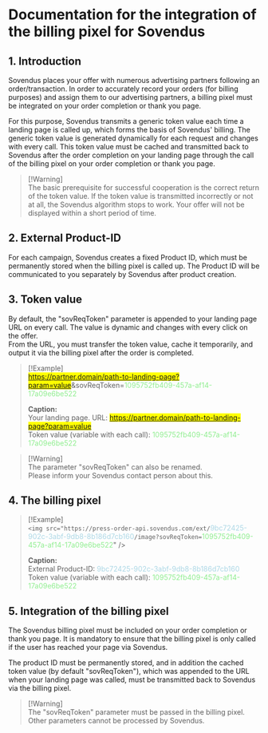 # Documentation for the integration of the billing pixel for Sovendus

## 1. Introduction
Sovendus places your offer with numerous advertising partners following an order/transaction. In order to 
accurately record your orders (for billing purposes) and assign them to our advertising partners, a billing pixel must 
be integrated on your order completion or thank you page. 
 
For this purpose, Sovendus transmits a generic token value each time a landing page is called up, which forms the 
basis of Sovendus' billing. The generic token value is generated dynamically for each request and changes with every 
call. This token value must be cached and transmitted back to Sovendus after the order completion on your landing 
page through the call of the billing pixel on your order completion or thank you page. 

> [!Warning] \
> The basic prerequisite for successful cooperation is the correct return of the token value. 
If the token value is transmitted incorrectly or not at all, the Sovendus algorithm stops to work. Your offer will not be  displayed within a short period of time.

## 2. External Product-ID 
For each campaign, Sovendus creates a fixed Product ID, which must be permanently stored when the billing pixel is 
called up. The Product ID will be communicated to you separately by Sovendus after product creation.

## 3. Token value 
By default, the "sovReqToken" parameter is appended to your landing page URL on every call. The value is dynamic 
and changes with every click on the offer.  
From the URL, you must transfer the token value, cache it temporarily, and output it via the billing pixel after the 
order is completed.

> [!Example] \
> <mark>https://partner.domain/path-to-landing-page?param=value</mark>&sovReqToken=<span style="color:lightgreen">1095752fb409-457a-af14-17a09e6be522</span>
> 
> **Caption:**\
> Your landing page. URL: <mark>https://partner.domain/path-to-landing-page?param=value</mark> \
Token value (variable with each call): <span style="color:lightgreen">1095752fb409-457a-af14-17a09e6be522</span>

> [!Warning] \
> The parameter "sovReqToken" can also be renamed. \
> Please inform your Sovendus contact person about this.

## 4. The billing pixel
> [!Example] \
> ```<img src="https://press-order-api.sovendus.com/ext/```<span style="color:lightblue">9bc72425-902c-3abf-9db8-8b186d7cb160</span>```/image?sovReqToken=```<span style="color:lightgreen">1095752fb409-457a-af14-17a09e6be522</span>" />
>
> **Caption:**\
> External Product-ID: <span style="color:lightblue">9bc72425-902c-3abf-9db8-8b186d7cb160</span> \
Token value (variable with each call): <span style="color:lightgreen">1095752fb409-457a-af14-17a09e6be522</span>

## 5. Integration of the billing pixel 
The Sovendus billing pixel must be included on your order completion or thank you page. It is mandatory to ensure that the billing pixel is only called if the user has reached your page via Sovendus.

The product ID must be permanently stored, and in addition the cached token value (by default "sovReqToken"), which was appended to the URL when your landing page was called, must be transmitted back to Sovendus via the billing pixel.

> [!Warning] \
> The "sovReqToken" parameter must be passed in the billing pixel. \
> Other parameters cannot be processed by Sovendus.